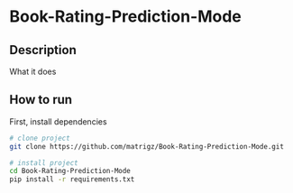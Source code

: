 # Book-Rating-Prediction-Mode

## Description   
What it does   

## How to run   
First, install dependencies   
```bash
# clone project   
git clone https://github.com/matrigz/Book-Rating-Prediction-Mode.git

# install project   
cd Book-Rating-Prediction-Mode
pip install -r requirements.txt